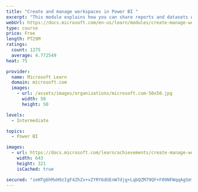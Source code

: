 ```yaml
---
title: "Create and manage workspaces in Power BI "
excerpt: "This module explains how you can share reports and datasets with your users and how to create a deployment strategy that makes sense for you and your organization. Furthermore, you will learn about data lineage in Microsoft Power BI."
webUrl: https://docs.microsoft.com/en-us/learn/modules/create-manage-workspaces-power-bi/
type: course
price: Free
length: PT29M
ratings:
  count: 1275
  average: 4.772549
heat: 75

provider:
  name: Microsoft Learn
  domain: microsoft.com
  images:
    - url: /assets/images/organizations/microsoft.com-50x50.jpg
      width: 50
      height: 50

levels:
  - Intermediate

topics:
  - Power BI

images:
  - url: https://docs.microsoft.com/learn/achievements/create-manage-workspaces-power-bi-social.png
    width: 643
    height: 321
    isCached: true

secured: "zeHTg6hMxH9zIgF4ZhZv+vZYRY6dUEnW7djg+LqbQZM79QF+F09NFWqqAgSmtCl0rE452e5FmC9oZPovC/leEYI6ay0eAvzriYYJtVbpJIXwKVjXqN9DMXbQRQbyWJMf/gsd7g+O3An94U8Ay2FYkn6IREPUh0OVZr3nM921habbVJ5JLjh2451skdXZhO25fl1LC22JYf3wva8lpbcSxxZioaiSWHpMv3qf/SCZq+h36YlNrwAwSZOte1F4rybmoOffBk2LoMiTU2FipDKnGOwCbki0xfW7t78bNrX6xa0aincFavdTNUwnLZuCrJd8V+isU0lr6oZVxTim+EjOMVeI8WuURHyrJfCff2+airbR355Gobu8E+dFclpAawZu/EKVhA2hBlJBZIJb39wiuow3dykuu5ghdyU5PxVX1SA=;MClLDMMyp8id4RDVbSzI+A=="
---
```


